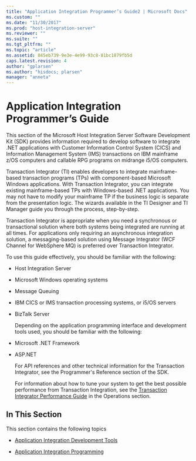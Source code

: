 ```yaml
---
title: "Application Integration Programmer’s Guide2 | Microsoft Docs"
ms.custom: ""
ms.date: "11/30/2017"
ms.prod: "host-integration-server"
ms.reviewer: ""
ms.suite: ""
ms.tgt_pltfrm: ""
ms.topic: "article"
ms.assetid: 845eb739-9e3e-4e99-93c8-81bc1879fb5d
caps.latest.revision: 4
author: "gplarsen"
ms.author: "hisdocs; plarsen"
manager: "anneta"
---
```

# Application Integration Programmer’s Guide
This section of the Microsoft Host Integration Server Software Development Kit (SDK) provides information required to develop software to integrate .NET applications with Customer Information Control System (CICS) and Information Management System (IMS) transactions on IBM mainframe z/OS computers and callable RPG programs on midrange i5/OS computers.  
  
 Transaction Integrator (TI) enables developers to integrate mainframe-based transaction programs (TPs) with component-based Microsoft Windows applications. With Transaction Integrator, you can integrate existing mainframe-based TPs with Windows-based .NET applications. You may not have to modify your mainframe TP if the business logic is separate from the presentation logic. The wizards available in the TI Designer and TI Manager guide you through the process, step-by-step.  
  
 Transaction Integrator is appropriate when you need a synchronous or transactional solution where both systems being integrated are running at all times. For applications only requiring an asynchronous integration solution, a messaging-based solution using Message Integrator (WCF Channel for WebSphere MQ) is preferred over Transaction Integrator.  
  
 To use this guide effectively, you should be familiar with the following:  
  
- Host Integration Server  
  
- Microsoft Windows operating systems  
  
- Message Queuing  
  
- IBM CICS or IMS transaction processing systems, or i5/OS servers  
  
- BizTalk Server  
  
  Depending on the application programming interface and development tools used, you should be familiar with the following:  
  
- Microsoft .NET Framework  
  
- ASP.NET  
  
  For API references and other technical information for the Transaction Integrator, see the Programmer's Reference section of the SDK.  
  
  For information about how to tune your system to get the best possible performance from Transaction Integration, see the [Transaction Integrator Performance Guide](./transaction-integrator-performance-guide1.md) in the Operations section.  
  
## In This Section  
 This section contains the following topics  
  
-   [Application Integration Development Tools](../core/application-integration-development-tools2.md)  
  
-   [Application Integration Programming](../core/application-integration-programming2.md)